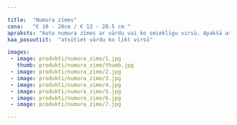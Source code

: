 ```yaml
---

title:  "Numura zīmes"
cena:   "€ 10 - 20cm / € 13 - 28.5 cm "
apraksts: "Auto numura zīmes ar vārdu vai ko smieklīgu virsū. Apakšā arī vieta, kur ievietojas oriģināli apsveikumi dzimšanas dienā vai kāds sauklis."
kaa_pasuutiit:  "atsūtiet vārdu ko likt virsū"

images:
 - image: produkti/numura_zime/1.jpg
   thumb: produkti/numura_zime/thumb.jpg
 - image: produkti/numura_zime/2.jpg
 - image: produkti/numura_zime/3.jpg
 - image: produkti/numura_zime/4.jpg
 - image: produkti/numura_zime/5.jpg
 - image: produkti/numura_zime/6.jpg
 - image: produkti/numura_zime/7.jpg

---
```

